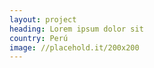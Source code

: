 ```yaml
---
layout: project
heading: Lorem ipsum dolor sit 
country: Perú
image: //placehold.it/200x200
---
```

